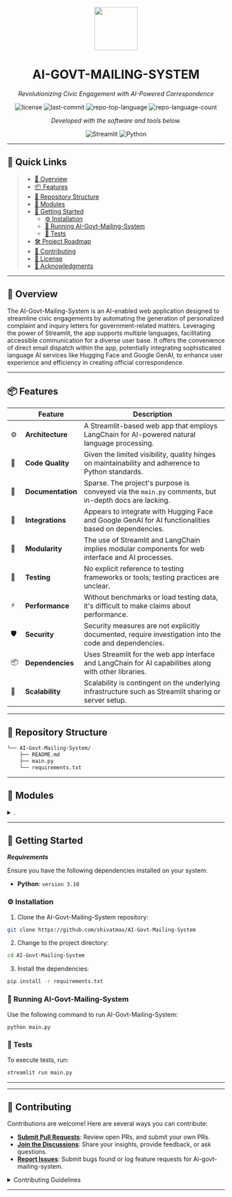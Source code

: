 <p align="center">
  <img src="https://img.icons8.com/?size=512&id=55494&format=png" width="100" />
</p>
<p align="center">
    <h1 align="center">AI-GOVT-MAILING-SYSTEM</h1>
</p>
<p align="center">
    <em>Revolutionizing Civic Engagement with AI-Powered Correspondence</em>
</p>
<p align="center">
	<img src="https://img.shields.io/github/license/shivatmax/AI-Govt-Mailing-System?style=flat&color=0080ff" alt="license">
	<img src="https://img.shields.io/github/last-commit/shivatmax/AI-Govt-Mailing-System?style=flat&logo=git&logoColor=white&color=0080ff" alt="last-commit">
	<img src="https://img.shields.io/github/languages/top/shivatmax/AI-Govt-Mailing-System?style=flat&color=0080ff" alt="repo-top-language">
	<img src="https://img.shields.io/github/languages/count/shivatmax/AI-Govt-Mailing-System?style=flat&color=0080ff" alt="repo-language-count">
<p>
<p align="center">
		<em>Developed with the software and tools below.</em>
</p>
<p align="center">
	<img src="https://img.shields.io/badge/Streamlit-FF4B4B.svg?style=flat&logo=Streamlit&logoColor=white" alt="Streamlit">
	<img src="https://img.shields.io/badge/Python-3776AB.svg?style=flat&logo=Python&logoColor=white" alt="Python">
</p>
<hr>

## 🔗 Quick Links

> - [📍 Overview](#-overview)
> - [📦 Features](#-features)
> - [📂 Repository Structure](#-repository-structure)
> - [🧩 Modules](#-modules)
> - [🚀 Getting Started](#-getting-started)
>   - [⚙️ Installation](#️-installation)
>   - [🤖 Running AI-Govt-Mailing-System](#-running-AI-Govt-Mailing-System)
>   - [🧪 Tests](#-tests)
> - [🛠 Project Roadmap](#-project-roadmap)
> - [🤝 Contributing](#-contributing)
> - [📄 License](#-license)
> - [👏 Acknowledgments](#-acknowledgments)

---

## 📍 Overview

The AI-Govt-Mailing-System is an AI-enabled web application designed to streamline civic engagements by automating the generation of personalized complaint and inquiry letters for government-related matters. Leveraging the power of Streamlit, the app supports multiple languages, facilitating accessible communication for a diverse user base. It offers the convenience of direct email dispatch within the app, potentially integrating sophisticated language AI services like Hugging Face and Google GenAI, to enhance user experience and efficiency in creating official correspondence.

---

## 📦 Features

|    | Feature            | Description                                                                                              |
|----|--------------------|----------------------------------------------------------------------------------------------------------|
| ⚙️  | **Architecture**   | A Streamlit-based web app that employs LangChain for AI-powered natural language processing.            |
| 🔩 | **Code Quality**   | Given the limited visibility, quality hinges on maintainability and adherence to Python standards.       |
| 📄 | **Documentation**  | Sparse. The project's purpose is conveyed via the `main.py` comments, but in-depth docs are lacking.    |
| 🔌 | **Integrations**   | Appears to integrate with Hugging Face and Google GenAI for AI functionalities based on dependencies.   |
| 🧩 | **Modularity**     | The use of Streamlit and LangChain implies modular components for web interface and AI processes.       |
| 🧪 | **Testing**        | No explicit reference to testing frameworks or tools; testing practices are unclear.                    |
| ⚡️ | **Performance**    | Without benchmarks or load testing data, it's difficult to make claims about performance.              |
| 🛡️ | **Security**       | Security measures are not explicitly documented, require investigation into the code and dependencies.  |
| 📦 | **Dependencies**   | Uses Streamlit for the web app interface and LangChain for AI capabilities along with other libraries. |
| 🚀 | **Scalability**    | Scalability is contingent on the underlying infrastructure such as Streamlit sharing or server setup.   |


---

## 📂 Repository Structure

```sh
└── AI-Govt-Mailing-System/
    ├── README.md
    ├── main.py
    └── requirements.txt
```

---

## 🧩 Modules

<details closed><summary>.</summary>

| File                                                                                                 | Summary                                                                                                                                                                                                                                                  |
| ---                                                                                                  | ---                                                                                                                                                                                                                                                      |
| [main.py](https://github.com/shivatmax/AI-Govt-Mailing-System/blob/master/main.py)                   | This code defines an AI-powered letter generation web app that automates creating personalized complaint or inquiry letters, with multi-language support and a feature to send emails within a Streamlit interface.                                      |
| [requirements.txt](https://github.com/shivatmax/AI-Govt-Mailing-System/blob/master/requirements.txt) | The `requirements.txt` file specifies dependencies for an AI-powered government mailing system, indicating a web app utilizing Streamlit and various LangChain AI functionalities, potentially including integration with Hugging Face and Google GenAI. |

</details>

---

## 🚀 Getting Started

***Requirements***

Ensure you have the following dependencies installed on your system:

* **Python**: `version 3.10`

### ⚙️ Installation

1. Clone the AI-Govt-Mailing-System repository:

```sh
git clone https://github.com/shivatmax/AI-Govt-Mailing-System
```

2. Change to the project directory:

```sh
cd AI-Govt-Mailing-System
```

3. Install the dependencies:

```sh
pip install -r requirements.txt
```

### 🤖 Running AI-Govt-Mailing-System

Use the following command to run AI-Govt-Mailing-System:

```sh
python main.py
```

### 🧪 Tests

To execute tests, run:

```sh
streamlit run main.py
```

---


---

## 🤝 Contributing

Contributions are welcome! Here are several ways you can contribute:

- **[Submit Pull Requests](https://github.com/shivatmax/AI-Govt-Mailing-System/blob/main/CONTRIBUTING.md)**: Review open PRs, and submit your own PRs.
- **[Join the Discussions](https://github.com/shivatmax/AI-Govt-Mailing-System/discussions)**: Share your insights, provide feedback, or ask questions.
- **[Report Issues](https://github.com/shivatmax/AI-Govt-Mailing-System/issues)**: Submit bugs found or log feature requests for Ai-govt-mailing-system.

<details closed>
    <summary>Contributing Guidelines</summary>

1. **Fork the Repository**: Start by forking the project repository to your GitHub account.
2. **Clone Locally**: Clone the forked repository to your local machine using a Git client.
   ```sh
   git clone https://github.com/shivatmax/AI-Govt-Mailing-System
   ```
3. **Create a New Branch**: Always work on a new branch, giving it a descriptive name.
   ```sh
   git checkout -b new-feature-x
   ```
4. **Make Your Changes**: Develop and test your changes locally.
5. **Commit Your Changes**: Commit with a clear message describing your updates.
   ```sh
   git commit -m 'Implemented new feature x.'
   ```
6. **Push to GitHub**: Push the changes to your forked repository.
   ```sh
   git push origin new-feature-x
   ```
7. **Submit a Pull Request**: Create a PR against the original project repository. Clearly describe the changes and their motivations.

Once your PR is reviewed and approved, it will be merged into the main branch.

</details>

---
